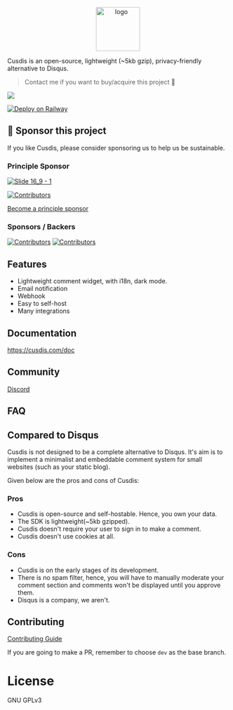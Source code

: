 
<p align="center"><a href="https://cusdis.com" target="_blank" rel="noopener noreferrer"><img width="100" src="https://edas-hz.oss-cn-hangzhou.aliyuncs.com/edas-apps/charts-store/cusdis/image/logo-256.png" alt="logo"></a></p>

Cusdis is an open-source, lightweight (~5kb gzip), privacy-friendly alternative to Disqus.

> Contact me if you want to buy/acquire this project 💖

![](https://edas-hz.oss-cn-hangzhou.aliyuncs.com/edas-apps/charts-store/cusdis/image/landing.png)

[![Deploy on Railway](https://edas-hz.oss-cn-hangzhou.aliyuncs.com/edas-apps/charts-store/cusdis/image/68747470733a2f2f7261696c7761792e6170702f627574746f6e2e737668.svg)](https://railway.app/new/template?template=https%3A%2F%2Fgithub.com%2Fdjyde%2Fcusdis&plugins=postgresql&envs=NEXTAUTH_URL%2CDB_TYPE%2CDB_URL%2CUSERNAME%2CPASSWORD%2CHOST%2CJWT_SECRET%2CPORT&NEXTAUTH_URLDesc=Don%27t+modify+it&DB_TYPEDesc=Don%27t+modify+it&DB_URLDesc=Don%27t+modify+it&USERNAMEDesc=Username+to+sign+in&PASSWORDDesc=Password+to+sign+in&HOSTDesc=Don%27t+modify+it&JWT_SECRETDesc=A+secret+key+to+encrypt+JWT+token&PORTDesc=Don%27t+modify+it&NEXTAUTH_URLDefault=%24%7B%7B+RAILWAY_STATIC_URL+%7D%7D&DB_TYPEDefault=pgsql&DB_URLDefault=%24%7B%7B+DATABASE_URL+%7D%7D&HOSTDefault=https%3A%2F%2F%24%7B%7B+RAILWAY_STATIC_URL+%7D%7D&PORTDefault=3000&referralCode=randyloop)

## 💝 Sponsor this project

If you like Cusdis, please consider sponsoring us to help us be sustainable.

### Principle Sponsor

[![Slide 16_9 - 1](https://edas-hz.oss-cn-hangzhou.aliyuncs.com/edas-apps/charts-store/cusdis/image/326041906-0a773f41-6baf-4bdc-897e-e96f56991acc.png)](https://epubkit.app)


[![Contributors](https://edas-hz.oss-cn-hangzhou.aliyuncs.com/edas-apps/charts-store/cusdis/image/68747470733a2f2f6f70656e636f6c6c6563746976652e636f6d2f6375736469732f74696572732f6f7267616e697a6174696f6e2d737570706f72742f302f6176617461722e737667.svg)](https://opencollective.com/cusdis/tiers/organization-support/0/website)

[Become a principle sponsor](https://opencollective.com/cusdis/contribute/organization-support-27992/checkout)

### Sponsors / Backers

[![Contributors](https://edas-hz.oss-cn-hangzhou.aliyuncs.com/edas-apps/charts-store/cusdis/image/68747470733a2f2f6f70656e636f6c6c6563746976652e636f6d2f6375736469732f74696572732f73706f6e736f722e7376673f6176617461724865696768743d3530.svg)](https://opencollective.com/cusdis)
[![Contributors](https://edas-hz.oss-cn-hangzhou.aliyuncs.com/edas-apps/charts-store/cusdis/image/68747470733a2f2f6f70656e636f6c6c6563746976652e636f6d2f6375736469732f74696572732f6261636b65722e7376673f6176617461724865696768743d3530.svg)](https://opencollective.com/cusdis)

## Features

- Lightweight comment widget, with i18n, dark mode.
- Email notification
- Webhook
- Easy to self-host
- Many integrations

## Documentation

https://cusdis.com/doc

## Community

[Discord](https://discord.gg/eDs5fc4Jcq)

## FAQ

## Compared to Disqus

Cusdis is not designed to be a complete alternative to Disqus. It's aim is to implement a minimalist and embeddable comment system for small websites (such as your static blog).

Given below are the pros and cons of Cusdis:

### Pros

- Cusdis is open-source and self-hostable. Hence, you own your data.
- The SDK is lightweight(~5kb gzipped).
- Cusdis doesn't require your user to sign in to make a comment.
- Cusdis doesn't use cookies at all.

### Cons

- Cusdis is on the early stages of its development.
- There is no spam filter, hence, you will have to manually moderate your comment section and comments won't be displayed until you approve them.
- Disqus is a company, we aren't.

## Contributing

[Contributing Guide](https://cusdis.com/doc#/contributing)

If you are going to make a PR, remember to choose `dev` as the base branch.

# License

GNU GPLv3
